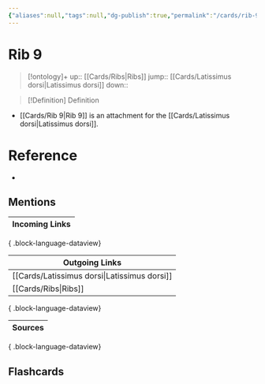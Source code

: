 ```yaml
---
{"aliases":null,"tags":null,"dg-publish":true,"permalink":"/cards/rib-9/","dgPassFrontmatter":true}
---
```


# Rib 9

> [!ontology]+
> up:: [[Cards/Ribs\|Ribs]]
> jump:: [[Cards/Latissimus dorsi\|Latissimus dorsi]]
> down:: 

> [!Definition] Definition

- [[Cards/Rib 9\|Rib 9]] is an attachment for the [[Cards/Latissimus dorsi\|Latissimus dorsi]].

# Reference

- 

## Mentions

| Incoming Links |
| -------------- |

{ .block-language-dataview}

| Outgoing Links                                  |
| ----------------------------------------------- |
| [[Cards/Latissimus dorsi\|Latissimus dorsi]] |
| [[Cards/Ribs\|Ribs]]                         |

{ .block-language-dataview}

| Sources |
| ------- |

{ .block-language-dataview}

## Flashcards